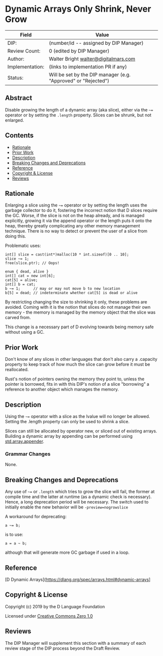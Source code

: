 # Dynamic Arrays Only Shrink, Never Grow

| Field           | Value                                                           |
|-----------------|-----------------------------------------------------------------|
| DIP:            | (number/id -- assigned by DIP Manager)                          |
| Review Count:   | 0 (edited by DIP Manager)                                       |
| Author:         | Walter Bright walter@digitalmars.com                            |
| Implementation: | (links to implementation PR if any)                             |
| Status:         | Will be set by the DIP manager (e.g. "Approved" or "Rejected")  |


## Abstract

Disable growing the length of a dynamic array (aka slice), either via the `~=` operator
or by setting the `.length` property. Slices can be shrunk, but
not enlarged.


## Contents
* [Rationale](#rationale)
* [Prior Work](#prior-work)
* [Description](#description)
* [Breaking Changes and Deprecations](#breaking-changes-and-deprecations)
* [Reference](#reference)
* [Copyright & License](#copyright--license)
* [Reviews](#reviews)


## Rationale

Enlarging a slice using the `~=` operator or by setting the length uses
the garbage collector to do it, fostering the incorrect notion that D slices
require the GC. Worse, if the slice is not on the heap already, and is managed
explicitly, growing it via the append operator or the length puts it onto the
heap, thereby greatly complicating any other memory management technique.
There is no way to detect or prevent the user of a slice from doing this.


Problematic uses:
```
int[] slice = cast(int*)malloc(10 * int.sizeof)[0 .. 10];
slice ~= 1;
free(slice.ptr); // Oops!
```

```
enum { dead, alive }
int[] cat = new int[6];
cat[5] = alive;
int[] b = cat;
b ~= 1;      // may or may not move b to new location
b[5] = dead; // indeterminate whether cat[5] is dead or alive
```


By restricting changing the size to shrinking it only, these problems are avoided.
Coming with it is the notion that slices do not manage their own memory -
the memory is managed by the memory object that the slice was carved from.

This change is a necessary part of D evolving towards being memory safe without using
a GC.


## Prior Work

Don't know of any slices in other languages that don't also carry a .capacity
property to keep track of how much the slice can grow before it must be reallocated.

Rust's notion of pointers owning the memory they point to, unless the pointer is
borrowed, fits in with this DIP's notion of a slice "borrowing" a reference to
another object which manages the memory.


## Description

Using the `~=` operator with a slice as the lvalue will no longer be allowed.
Setting the .length property can only be used to shrink a slice.

Slices can still be allocated by operator new, or sliced out of existing
arrays. Building a dynamic array by appending can be performed using
[std.array.appender](https://dlang.org/phobos/std_array.html#appender).


### Grammar Changes

None.


## Breaking Changes and Deprecations

Any use of `~=` or `.length` which tries to grow the slice will fail, the former
at compile time and the latter at runtime (as a dynamic check is necessary).
Hence, a long deprecation period will be necessary.
The switch used to initially enable the new behavior will be `-preview=nogrowslice`

A workaround for deprecating:

```
a ~= b;
```
is to use:
```
a = a ~ b;
```
although that will generate more GC garbage if used in a loop.

## Reference

[D Dynamic Arrays](https://dlang.org/spec/arrays.html#dynamic-arrays]


## Copyright & License

Copyright (c) 2019 by the D Language Foundation

Licensed under [Creative Commons Zero 1.0](https://creativecommons.org/publicdomain/zero/1.0/legalcode.txt)

## Reviews

The DIP Manager will supplement this section with a summary of each review stage
of the DIP process beyond the Draft Review.
